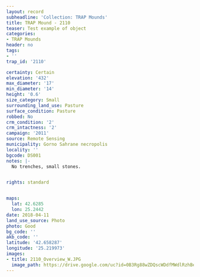 ```yaml
---
layout: record
subheadline: 'Collection: TRAP Mounds'
title: TRAP Mound - 2110
teaser: Test example of object
categories:
- TRAP Mounds
header: no
tags:
- ''
trap_id: '2110'

certainty: Certain
elevation: '432'
max_diameter: '17'
min_diameter: '14'
height: '0.6'
size_category: Small
surrounding_land_use: Pasture
surface_condition: Pasture
robbed: No
crm_condition: '2'
crm_intactness: '2'
campaign: '2011'
source: Remote Sensing
municipality: Gorno Sahrane necropolis
locality: ''
bgcode: DS001
notes: |-
  No trenches, small stones.


rights: standard


maps:
  lat: 42.6285
  lon: 25.2442
date: 2018-04-11
land_use_source: Photo
photo: Good
bg_code: ''
akb_code: ''
latitude: '42.658287'
longitude: '25.219973'
images:
- title: 2110_Overview_W.JPG
  image_path: https://drive.google.com/uc?id=0B3Rg88wZDQscWDdfMWdlRzhBeGM
---
```

